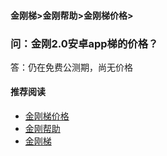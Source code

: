 #### 金刚梯>金刚帮助>金刚梯价格>
### 问：金刚2.0安卓app梯的价格？
答：仍在免费公测期，尚无价格

#### 推荐阅读
- [金刚梯价格](https://a2zitpro.github.io/web/list_kkprice)
- [金刚帮助](https://a2zitpro.github.io/web/list_helpkkvpn)
- [金刚梯](https://a2zitpro.github.io/web/dlb)
